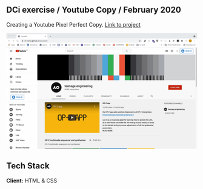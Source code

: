 ## DCi exercise / Youtube Copy / February 2020
Creating a Youtube Pixel Perfect Copy. [Link to project](https://in-roma.github.io/youtube/)

![](project.gif)



## Tech Stack

**Client:** HTML & CSS
  